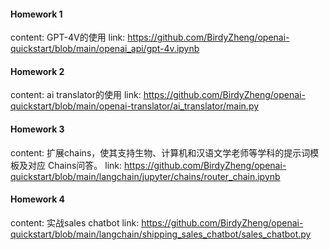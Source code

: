 
#### Homework 1
content: GPT-4V的使用
link: https://github.com/BirdyZheng/openai-quickstart/blob/main/openai_api/gpt-4v.ipynb

#### Homework 2
content: ai translator的使用
link: https://github.com/BirdyZheng/openai-quickstart/blob/main/openai-translator/ai_translator/main.py

#### Homework 3
content: 扩展chains，使其支持生物、计算机和汉语文学老师等学科的提示词模板及对应 Chains问答。
link: https://github.com/BirdyZheng/openai-quickstart/blob/main/langchain/jupyter/chains/router_chain.ipynb

#### Homework 4
content: 实战sales chatbot
link: https://github.com/BirdyZheng/openai-quickstart/blob/main/langchain/shipping_sales_chatbot/sales_chatbot.py
